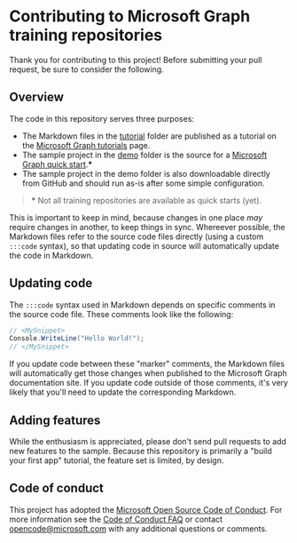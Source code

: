 # Contributing to Microsoft Graph training repositories

Thank you for contributing to this project! Before submitting your pull request, be sure to consider the following.

## Overview

The code in this repository serves three purposes:

- The Markdown files in the [tutorial](/tutorial) folder are published as a tutorial on the [Microsoft Graph tutorials](https://docs.microsoft.com/graph/tutorials) page.
- The sample project in the [demo](/demo) folder is the source for a [Microsoft Graph quick start](https://developer.microsoft.com/graph/quick-start).**\***
- The sample project in the demo folder is also downloadable directly from GitHub and should run as-is after some simple configuration.

> **\*** Not all training repositories are available as quick starts (yet).

This is important to keep in mind, because changes in one place *may* require changes in another, to keep things in sync. Whereever possible, the Markdown files refer to the source code files directly (using a custom `:::code` syntax), so that updating code in source will automatically update the code in Markdown.

## Updating code

The `:::code` syntax used in Markdown depends on specific comments in the source code file. These comments look like the following:

```csharp
// <MySnippet>
Console.WriteLine("Hello World!");
// </MySnippet>
```

If you update code between these "marker" comments, the Markdown files will automatically get those changes when published to the Microsoft Graph documentation site. If you update code outside of those comments, it's very likely that you'll need to update the corresponding Markdown.

## Adding features

While the enthusiasm is appreciated, please don't send pull requests to add new features to the sample. Because this repository is primarily a "build your first app" tutorial, the feature set is limited, by design.

## Code of conduct

This project has adopted the [Microsoft Open Source Code of Conduct](https://opensource.microsoft.com/codeofconduct/). For more information see the [Code of Conduct FAQ](https://opensource.microsoft.com/codeofconduct/faq/) or contact [opencode@microsoft.com](mailto:opencode@microsoft.com) with any additional questions or comments.
